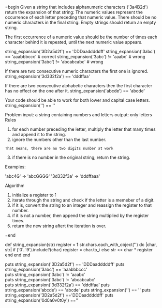 =begin
Given a string that includes alphanumeric characters ('3a4B2d') return the expansion of that string: The numeric values represent the occurrence of each letter preceding that numeric value. There should be no numeric characters in the final string. Empty strings should return an empty string.

The first occurrence of a numeric value should be the number of times each character behind it is repeated, until the next numeric value appears.

string_expansion('3D2a5d2f') == 'DDDaadddddff'
string_expansion('3abc') == 'aaabbbccc'       # correct
string_expansion('3abc') != 'aaabc'           # wrong
string_expansion('3abc') != 'abcabcabc'       # wrong

If there are two consecutive numeric characters the first one is ignored.
string_expansion('3d332f2a') == 'dddffaa'

If there are two consecutive alphabetic characters then the first character has no effect on the one after it.
string_expansion('abcde') == 'abcde'

Your code should be able to work for both lower and capital case letters.
string_expansion('') == ''


Problem
input: a string containing numbers and letters
output: only letters 
  Rules
  1. for each number preceding the letter, multiply the letter that many times and append it to the string.
  2. ignore the numbers other than the last number.

    That means, there are no two digits number at work
  3. if there is no number in the original string, return the string.

Examples:

'abc4G' => 'abcGGGG'
'3d332f3a' => 'dddffaaa'

Algorithm
1. initialize a register to 1
2. iterate through the string and check if the letter is a memeber of a digit.
3. if it is, convert the string to an integer and reassign the register to that number.
4. if it is not a number, then append the string multiplied by the register times.
5. return the new string aftert the iteration is over.

=end

def string_expansion(str)
  register = 1
  str.chars.each_with_object('') do |char, str|
    if ('0'..'9').include?(char)
      register = char.to_i
    else
      str << char * register
    end
  end
end

puts string_expansion('3D2a5d2f') == 'DDDaadddddff'
puts string_expansion('3abc') == 'aaabbbccc'       
puts string_expansion('3abc') != 'aaabc'       
puts string_expansion('3abc') != 'abcabcabc'   
puts string_expansion('3d332f2a') == 'dddffaa'
puts string_expansion('abcde') == 'abcde'
puts string_expansion('') == ''
puts string_expansion('3D2a5d2f') =='DDDaadddddff'
puts string_expansion('0d0a0v0t0y') ==''